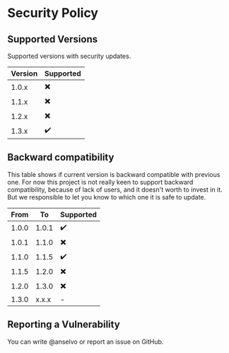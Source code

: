 # Security Policy

## Supported Versions

Supported versions with security updates.

| Version | Supported                |
|---------|--------------------------|
| 1.0.x   | :heavy_multiplication_x: |
| 1.1.x   | :heavy_multiplication_x: |
| 1.2.x   | :heavy_multiplication_x: |
| 1.3.x   | :heavy_check_mark:       |

## Backward compatibility

This table shows if current version is backward compatible with previous one. For now
this project is not really keen to support backward compatibility, because of lack of users,
and it doesn't worth to invest in it. But we responsible to let you know to which one it is safe
to update.

| From  | To    | Supported                |
|-------|-------|--------------------------|
| 1.0.0 | 1.0.1 | :heavy_check_mark:       |
| 1.0.1 | 1.1.0 | :heavy_multiplication_x: |
| 1.1.0 | 1.1.5 | :heavy_check_mark:       |
| 1.1.5 | 1.2.0 | :heavy_multiplication_x: |
| 1.2.0 | 1.3.0 | :heavy_multiplication_x: |
| 1.3.0 | x.x.x | -                        |

## Reporting a Vulnerability

You can write @anselvo or report an issue on GitHub.
